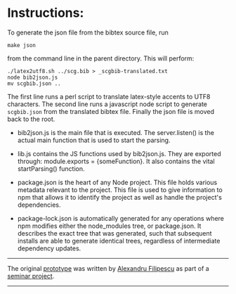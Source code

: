 # Instructions:

To generate the json file from the bibtex source file, run

	make json

from the command line in the parent directory. This will perform:

	./latex2utf8.sh ../scg.bib > _scgbib-translated.txt
	node bib2json.js
	mv scgbib.json ..

The first line runs a perl script to translate latex-style accents to UTF8 characters. The second line runs a javascript node script to generate `scgbib.json` from the translated bibtex file. Finally the json file is moved back to the root.

- bib2json.js is the main file that is executed. The server.listen() is the actual main function that is used to start the parsing.

- lib.js contains the JS functions used by bib2json.js. They are exported through: module.exports = {someFunction}. It also contains the vital startParsing() function.

- package.json is the heart of any Node project. This file holds various metadata relevant to the project. This file is used to give information to npm that allows it to identify the project as well as handle the project's dependencies.

- package-lock.json is automatically generated for any operations where npm modifies either the node_modules tree, or package.json. It describes the exact tree that was generated, such that subsequent installs are able to generate identical trees, regardless of intermediate dependency updates.

---

The original [prototype](https://github.com/AlexandruFilipescu/Citation-Search-Engine) was written by
[Alexandru Filipescu](https://github.com/AlexandruFilipescu) as part of a [seminar project](http://scg.unibe.ch/wiki/projects/mastersbachelorsprojects/Implementing-a-citation-search-engine-in-JavaScript).


---
